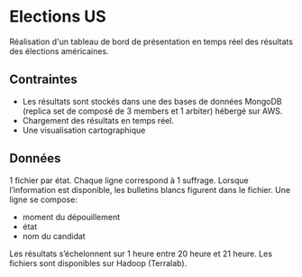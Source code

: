 # Elections US
Réalisation d'un tableau de bord de présentation en temps réel des résultats des élections américaines.

## Contraintes
<ul>
  <li> Les résultats sont stockés dans une des bases de données MongoDB (replica set  de composé de 3 members et 1 arbiter) hébergé sur AWS.</li>
  <li> Chargement des résultats en temps réel.</li>
  <li> Une visualisation cartographique</li>
</ul>

## Données

1 fichier par état. Chaque ligne correspond à 1 suffrage. Lorsque l’information est disponible, les bulletins blancs figurent dans le fichier. 
Une ligne se compose:
<ul>      
  <li> moment du dépouillement</li>
  <li> état</li>
  <li> nom du candidat</li>
</ul>
Les résultats s’échelonnent sur 1 heure entre 20 heure et 21 heure.
Les fichiers sont disponibles sur Hadoop (Terralab).

